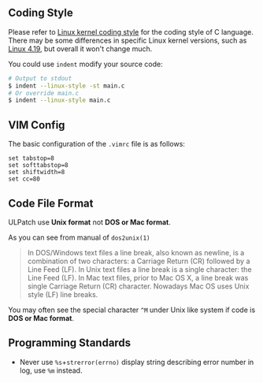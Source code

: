 
## Coding Style

Please refer to [Linux kernel coding style](https://www.kernel.org/doc/html/latest/process/coding-style.html) for the coding style of C language. There may be some differences in specific Linux kernel versions, such as [Linux 4.19](https://www.kernel.org/doc/html/v4.10/process/coding-style.html), but overall it won't change much.

You could use `indent` modify your source code:

```bash
# Output to stdout
$ indent --linux-style -st main.c
# Or override main.c
$ indent --linux-style main.c
```


## VIM Config

The basic configuration of the `.vimrc` file is as follows:

```
set tabstop=8
set softtabstop=8
set shiftwidth=8
set cc=80
```


## Code File Format

ULPatch use **Unix format** not **DOS or Mac format**.

As you can see from manual of `dos2unix(1)`

> In DOS/Windows text files a line break, also known as newline, is a combination of two characters: a Carriage Return (CR) followed by a Line Feed (LF). In Unix text files a line break is a single character: the Line Feed (LF). In Mac text files, prior to Mac OS X, a line break was single Carriage Return (CR) character. Nowadays Mac OS uses Unix style (LF) line breaks.

You may often see the special character `^M` under Unix like system if code is **DOS or Mac format**.


## Programming Standards

- Never use `%s`+`strerror(errno)` display string describing error number in log, use `%m` instead.

